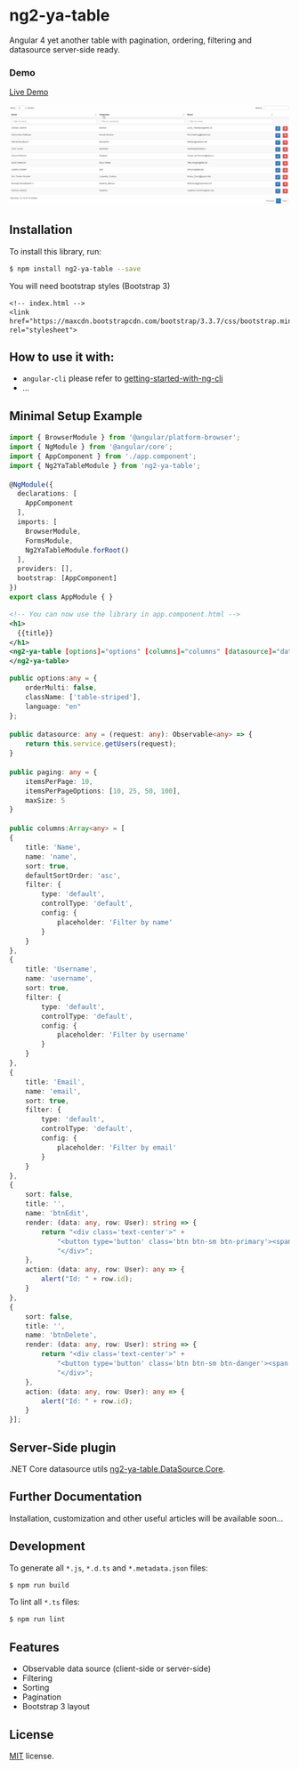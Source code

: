 # ng2-ya-table

Angular 4 yet another table with pagination, ordering, filtering and datasource server-side ready.


### Demo

<a target="_blank" href="https://vitocmpl.github.io/ng2-ya-table/">Live Demo</a>

![alt tag](demo/src/assets/img/demo.gif)


## Installation

To install this library, run:

```bash
$ npm install ng2-ya-table --save
```

You will need bootstrap styles (Bootstrap 3)

```
<!-- index.html -->
<link href="https://maxcdn.bootstrapcdn.com/bootstrap/3.3.7/css/bootstrap.min.css" rel="stylesheet">
```


## How to use it with:
 - `angular-cli` please refer to [getting-started-with-ng-cli](https://github.com/vitocmpl/ng2-ya-table/tree/master/docs/getting-started/ng-cli.md)
 - ...


## Minimal Setup Example

```typescript
import { BrowserModule } from '@angular/platform-browser';
import { NgModule } from '@angular/core';
import { AppComponent } from './app.component';
import { Ng2YaTableModule } from 'ng2-ya-table';

@NgModule({
  declarations: [
    AppComponent
  ],
  imports: [
    BrowserModule,
    FormsModule,
    Ng2YaTableModule.forRoot()
  ],
  providers: [],
  bootstrap: [AppComponent]
})
export class AppModule { }
```

```xml
<!-- You can now use the library in app.component.html -->
<h1>
  {{title}}
</h1>
<ng2-ya-table [options]="options" [columns]="columns" [datasource]="datasource" [paging]="paging">
</ng2-ya-table>
```

```typescript
public options:any = {
    orderMulti: false,
    className: ['table-striped'],
    language: "en"
};

public datasource: any = (request: any): Observable<any> => {
    return this.service.getUsers(request);
}

public paging: any = {
    itemsPerPage: 10,
    itemsPerPageOptions: [10, 25, 50, 100],
    maxSize: 5
}

public columns:Array<any> = [
{ 
    title: 'Name', 
    name: 'name', 
    sort: true, 
    defaultSortOrder: 'asc',  
    filter: {
        type: 'default', 
        controlType: 'default',
        config: {
            placeholder: 'Filter by name'
        }
    } 
},
{ 
    title: 'Username', 
    name: 'username', 
    sort: true, 
    filter: {
        type: 'default', 
        controlType: 'default',
        config: {
            placeholder: 'Filter by username'
        }
    } 
},
{ 
    title: 'Email', 
    name: 'email', 
    sort: true, 
    filter: {
        type: 'default', 
        controlType: 'default',
        config: {
            placeholder: 'Filter by email'
        }
    } 
},
{ 
    sort: false, 
    title: '', 
    name: 'btnEdit',
    render: (data: any, row: User): string => {
        return "<div class='text-center'>" +
            "<button type='button' class='btn btn-sm btn-primary'><span class='glyphicon glyphicon-pencil'></span></button> " +
            "</div>";
    },
    action: (data: any, row: User): any => {
        alert("Id: " + row.id);
    }
},
{ 
    sort: false, 
    title: '', 
    name: 'btnDelete',
    render: (data: any, row: User): string => {
        return "<div class='text-center'>" +
            "<button type='button' class='btn btn-sm btn-danger'><span class='glyphicon glyphicon-trash'></span></button> " +
            "</div>";
    },
    action: (data: any, row: User): any => {
        alert("Id: " + row.id);
    }
}];
```


## Server-Side plugin

.NET Core datasource utils [ng2-ya-table.DataSource.Core](https://github.com/vitocmpl/ng2-ya-table.DataSource.Core).


## Further Documentation

Installation, customization and other useful articles will be available soon...


## Development

To generate all `*.js`, `*.d.ts` and `*.metadata.json` files:

```bash
$ npm run build
```

To lint all `*.ts` files:

```bash
$ npm run lint
```


## Features
* Observable data source (client-side or server-side)
* Filtering
* Sorting
* Pagination
* Bootstrap 3 layout


## License

[MIT](LICENSE) license.
